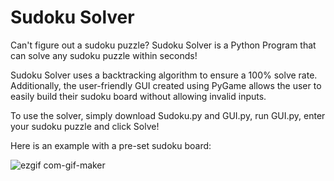 # Sudoku Solver
 
Can't figure out a sudoku puzzle?
Sudoku Solver is a Python Program that can solve any sudoku puzzle within seconds!

Sudoku Solver uses a backtracking algorithm to ensure a 100% solve rate. Additionally, the user-friendly GUI created using PyGame allows the user to easily build their sudoku board without allowing invalid inputs. 

To use the solver, simply download Sudoku.py and GUI.py, run GUI.py, enter your sudoku puzzle and click Solve!

Here is an example with a pre-set sudoku board: 

![ezgif com-gif-maker](https://user-images.githubusercontent.com/40472340/169679076-d1982bdf-301a-476e-9d2a-8758007ba0fd.gif)
